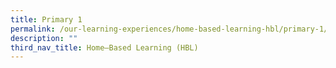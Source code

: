 ```yaml
---
title: Primary 1
permalink: /our-learning-experiences/home-based-learning-hbl/primary-1/
description: ""
third_nav_title: Home–Based Learning (HBL)
---
```

